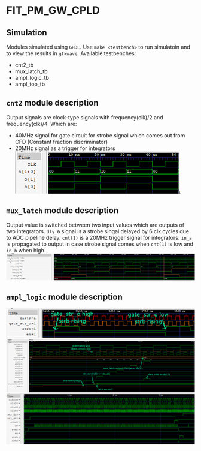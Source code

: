 # FIT_PM_GW_CPLD

## Simulation
Modules simulated using `GHDL`.
Use `make <testbench>` to run simulatoin and to view the results in `gtkwave`. Available testbenches:
* cnt2_tb
* mux_latch_tb
* ampl_logic_tb
* ampl_top_tb

## `cnt2` module description
Output signals are clock-type signals with frequency(clk)/2 and frequency(clk)/4. Which are:
* 40MHz signal for gate circuit for strobe signal which comes out from CFD (Constant fraction discriminator)
* 20MHz signal as a trigger for integrators
![cnt2_tb_wave](img/cnt2_tb_wave.png "cnt2_tb_wave")\

## `mux_latch` module description
Output value is switched between two input values which are outputs of two integrators. `dly_6` signal is a strobe singal delayed by 6 clk cycles due to ADC pipeline delay. `cnt(1)` is a 20MHz trigger signal for integrators.
`in_a` is propagated to output in case strobe signal comes when `cnt(1)` is low and `in_b` when high.
![mux_latch_tb_wave](img/mux_latch_tb_wave.png "mux_latch_tb_wave")

## `ampl_logic` module description
![gate_strobe_circuit](img/gate_strobe_circuit.png "gate_strobe_circuit")\
![strobe_signal_reaction](img/strobe_signal_reaction.png "strobe_signal_reaction")\
![ampl_logic_tb_wave](img/ampl_logic_tb_wave.png "ampl_logic_tb_wave")

